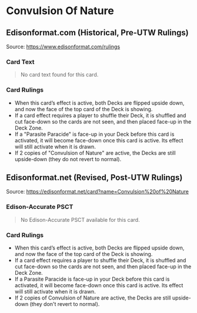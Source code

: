 # Convulsion Of Nature

## Edisonformat.com (Historical, Pre-UTW Rulings)

Source: https://www.edisonformat.com/rulings

### Card Text

> No card text found for this card.

### Card Rulings

*   When this card’s effect is active, both Decks are flipped upside down, and now the face of the top card of the Deck is showing.
*   If a card effect requires a player to shuffle their Deck, it is shuffled and cut face-down so the cards are not seen, and then placed face-up in the Deck Zone.
*   If a "Parasite Paracide" is face-up in your Deck before this card is activated, it will become face-down once this card is active. Its effect will still activate when it is drawn.
*   If 2 copies of "Convulsion of Nature" are active, the Decks are still upside-down (they do not revert to normal).

## Edisonformat.net (Revised, Post-UTW Rulings)

Source: https://edisonformat.net/card?name=Convulsion%20of%20Nature

### Edison-Accurate PSCT

> No Edison-Accurate PSCT available for this card.

### Card Rulings

*   When this card’s effect is active, both Decks are flipped upside down, and now the face of the top card of the Deck is showing.
*   If a card effect requires a player to shuffle their Deck, it is shuffled and cut face-down so the cards are not seen, and then placed face-up in the Deck Zone.
*   If a Parasite Paracide is face-up in your Deck before this card is activated, it will become face-down once this card is active. Its effect will still activate when it is drawn.
*   If 2 copies of Convulsion of Nature are active, the Decks are still upside-down (they don't revert to normal).
            